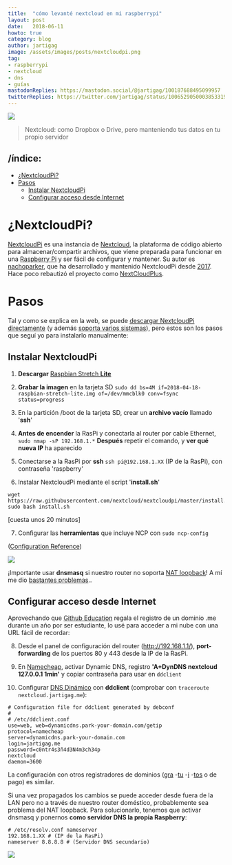 ```yaml
---
title:  "cómo levanté nextcloud en mi raspberrypi"
layout: post
date:   2018-06-11
howto: true
category: blog
author: jartigag
image: /assets/images/posts/nextcloudpi.png
tag:
- raspberrypi
- nextcloud
- dns
- guías
mastodonReplies: https://mastodon.social/@jartigag/100187688495099957
twitterReplies: https://twitter.com/jartigag/status/1006529050003853319
---
```


![]({{site.baseurl}}/assets/images/posts/nextcloudpi.png)  
> Nextcloud: como Dropbox o Drive, pero manteniendo tus datos en tu propio servidor

## /índice:

- [¿NextcloudPi?](#nextcloudpi)
- [Pasos](#pasos)
  - [Instalar NextcloudPi](#instalar-nextcloudpi)
  - [Configurar acceso desde Internet](#configurar-acceso-desde-internet)

# ¿NextcloudPi?

[NextcloudPi](https://ownyourbits.com/nextcloudpi/) es una instancia de [Nextcloud](https://nextcloud.com/), la plataforma de código abierto para
almacenar/compartir archivos, que viene preparada para funcionar en una [Raspberry Pi](https://www.raspberrypi.org/) y ser fácil de configurar y
mantener. Su autor es [nachoparker](https://github.com/nachoparker), que ha desarrollado y mantenido NextcloudPi desde
[2017](https://ownyourbits.com/2017/02/13/nextcloud-ready-raspberry-pi-image/). Hace poco rebautizó el proyecto como
[NextCloudPlus](https://ownyourbits.com/2018/04/21/nextcloudpi-renamed-to-nextcloudplus-gets-a-new-website-improved-ncp-web-docker-languages-and-more/).

# Pasos

Tal y como se explica en la web, se puede [descargar NextcloudPi directamente](https://ownyourbits.com/downloads/) (y además [soporta varios
sistemas](https://ownyourbits.com/nextcloudpi/#supported_systems)), pero estos son los pasos que seguí yo para instalarlo manualmente:

## Instalar NextcloudPi

1. **Descargar** [Raspbian Stretch **Lite**](https://www.raspberrypi.org/downloads/raspbian/)

2. **Grabar la imagen** en la tarjeta SD  `sudo dd bs=4M if=2018-04-18-raspbian-stretch-lite.img of=/dev/mmcblk0 conv=fsync status=progress`

3. En la partición /boot de la tarjeta SD, crear un **archivo vacío** llamado '**ssh**'

4. **Antes de encender** la RasPi y conectarla al router por cable Ethernet,  `sudo nmap -sP 192.168.1.*`  **Después** repetir el comando, y **ver
qué nueva IP** ha aparecido

5. Conectarse a la RasPi por **ssh** `ssh pi@192.168.1.XX` (IP de la RasPi), con contraseña 'raspberry'

6. Instalar NextcloudPi mediante el script '**install.sh**'
```
wget https://raw.githubusercontent.com/nextcloud/nextcloudpi/master/install.sh
sudo bash install.sh
```
[cuesta unos 20 minutos]

7. Configurar las **herramientas** que incluye NCP con `sudo ncp-config`

([Configuration Reference](https://github.com/nextcloud/nextcloudpi/wiki/Configuration-Reference))

![]({{site.baseurl}}/assets/images/posts/ncp-config.png)

¡Importante usar **dnsmasq** si nuestro router no soporta [NAT
 loopback](https://ownyourbits.com/2017/03/09/dnsmasq-as-dns-cache-server-for-nextcloudpi-and-raspbian/)!
 A mí me dio [bastantes problemas](https://twitter.com/jartigag/status/1006150496355278848)..

## Configurar acceso desde Internet

Aprovechando que [Github Education](https://education.github.com/pack/) regala el registro de un dominio .me durante un año por ser estudiante, lo
usé para acceder a mi nube con una URL fácil de recordar:

8. Desde el panel de configuración del router (http://192.168.1.1/), **port-forwarding** de los puertos 80 y 443 desde la IP de la RasPi.

9. En [Namecheap](https://www.namecheap.com/), activar Dynamic DNS, registro **'A+DynDNS nextcloud 127.0.0.1 1min'** y copiar contraseña para usar en
`ddclient`

10. Configurar [DNS Dinámico](https://www.namecheap.com/support/knowledgebase/article.aspx/583/11/how-do-i-configure-ddclient) con **ddclient**
(comprobar con `traceroute nextcloud.jartigag.me`):

```
# Configuration file for ddclient generated by debconf
#
# /etc/ddclient.conf
use=web, web=dynamicdns.park-your-domain.com/getip
protocol=namecheap
server=dynamicdns.park-your-domain.com
login=jartigag.me
password=c0ntr4s3ñ4d3N4m3ch34p
nextcloud
daemon=3600
```

La configuración con otros registradores de dominios
([gra](https://ownyourbits.com/2017/03/05/dynamic-dns-for-raspbian-with-no-ip-org-installer/)
-[tu](https://ownyourbits.com/2017/09/05/nextcloudpi-gets-freedns-better-automount-notifications-samba-and-web-improvements/)
-[i](https://ownyourbits.com/2017/09/29/nextcloudpi-updated-to-nc-12-0-3-brings-wizard-duckdns-and-more/)
-[tos](https://ownyourbits.com/2017/11/12/nextcloudpi-gets-new-look-and-feel-redis-spdns-support-berryboot-support-debian-installer-and-more/)
 o de pago) es similar.

Si una vez propagados los cambios se puede acceder desde fuera de la LAN pero no a través de nuestro router doméstico, probablemente sea problema del
NAT loopback. Para solucionarlo, tenemos que activar dnsmasq y ponernos **como servidor DNS la propia Raspberry**:
```
# /etc/resolv.conf nameserver
192.168.1.XX # (IP de la RasPi)
nameserver 8.8.8.8 # (Servidor DNS secundario)
```

![]({{site.baseurl}}/assets/images/posts/nextcloud-jartigag.png)
